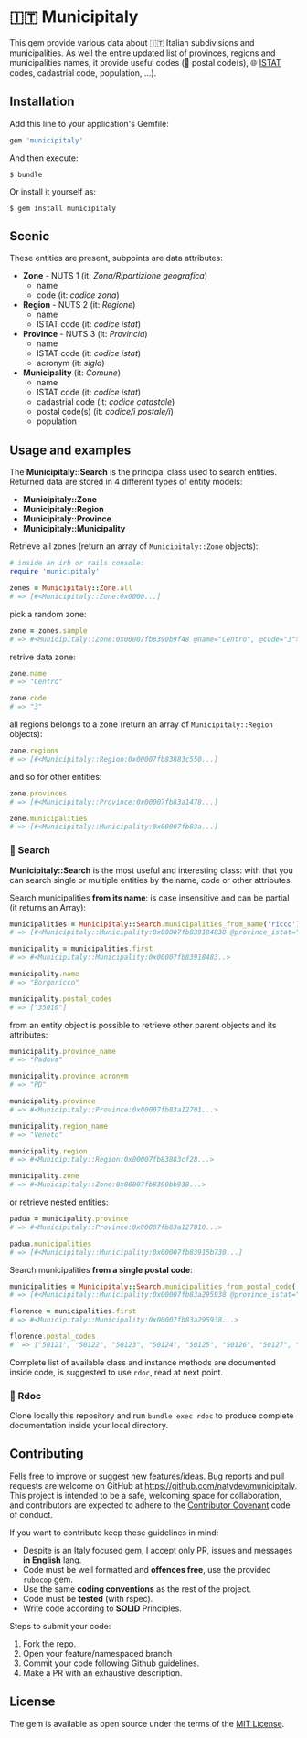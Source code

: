 
# 🇮🇹 Municipitaly

This gem provide various data about 🇮🇹 Italian subdivisions and municipalities. As well the entire updated list of provinces, regions and municipalities names, it provide useful codes (📯 postal code(s), 🌐 [ISTAT](https://www.istat.it/en/) codes, cadastrial code, population, ...).

## Installation

Add this line to your application's Gemfile:

```ruby
gem 'municipitaly'
```

And then execute:

    $ bundle

Or install it yourself as:

    $ gem install municipitaly

## Scenic

These entities are present, subpoints are data attributes:

* **Zone** - NUTS 1 (it: *Zona/Ripartizione geografica*)
    * name
    * code (it: *codice zona*)
* **Region** - NUTS 2 (it: *Regione*)
    * name
    * ISTAT code (it: *codice istat*)
* **Province** - NUTS 3 (it: *Provincia*)
    * name
    * ISTAT code (it: *codice istat*)
    * acronym (it: *sigla*)
* **Municipality** (it: *Comune*)
    * name
    * ISTAT code (it: *codice istat*)
    * cadastrial code (it: *codice catastale*)
    * postal code(s) (it: *codice/i postale/i*)
    * population


## Usage and examples


The **Municipitaly::Search** is the principal class used to search entities.  
Returned data are stored in 4 different types of entity models:

- **Municipitaly::Zone**
- **Municipitaly::Region**
- **Municipitaly::Province**
- **Municipitaly::Municipality**

Retrieve all zones (return an array of `Municipitaly::Zone` objects):

```ruby
# inside an irb or rails console:
require 'municipitaly'

zones = Municipitaly::Zone.all
# => [#<Municipitaly::Zone:0x0000...] 
```
pick a random zone:

```ruby
zone = zones.sample
# => #<Municipitaly::Zone:0x00007fb8390b9f48 @name="Centro", @code="3">
```
retrive data zone:

```ruby
zone.name
# => "Centro"

zone.code
# => "3" 
```

all regions belongs to a zone (return an array of `Municipitaly::Region` objects):

```ruby
zone.regions
# => [#<Municipitaly::Region:0x00007fb83883c550...]
```

and so for other entities:

```ruby
zone.provinces
# => [#<Municipitaly::Province:0x00007fb83a1478...]

zone.municipalities
# => [#<Municipitaly::Municipality:0x00007fb83a...]
```

### 🔎 Search

**Municipitaly::Search** is the most useful and interesting class: with that you can search single or multiple entities by the name, code or other attributes.

Search municipalities **from its name**: is case insensitive and can be partial (it returns an Array):

```ruby
municipalities = Municipitaly::Search.municipalities_from_name('ricco')
# => [#<Municipitaly::Municipality:0x00007fb839184838 @province_istat="028", @name="Borgoricco", @partial_istat="013", @cadastrial_code="B031", @postal_codes=["35010"], @population=8478>] 

municipality = municipalities.first
# => #<Municipitaly::Municipality:0x00007fb83918483..>

municipality.name
# => "Borgoricco"

municipality.postal_codes
# => ["35010"]
```

from an entity object is possible to retrieve other parent objects and its attributes:

```ruby
municipality.province_name
# => "Padova"

municipality.province_acronym
# => "PD"

municipality.province
# => #<Municipitaly::Province:0x00007fb83a12701...>

municipality.region_name
# => "Veneto"

municipality.region
# => #<Municipitaly::Region:0x00007fb83883cf28...>

municipality.zone
# => #<Municipitaly::Zone:0x00007fb8390bb938...>
```

or retrieve nested entities:

```ruby
padua = municipality.province
# => #<Municipitaly::Province:0x00007fb83a127010...>

padua.municipalities
# => [#<Municipitaly::Municipality:0x00007fb83915b730...]
```

Search municipalities **from a single postal code**:

```ruby
municipalities = Municipitaly::Search.municipalities_from_postal_code('50145')
# => [#<Municipitaly::Municipality:0x00007fb83a295938 @province_istat="048", @name="Firenze"...]

florence = municipalities.first
# => #<Municipitaly::Municipality:0x00007fb83a295938...>

florence.postal_codes
#  => ["50121", "50122", "50123", "50124", "50125", "50126", "50127", "50128", "50129", "50130", "50131", "50132", "50133", "50134", "50135", "50136", "50137", "50138", "50139", "50140", "50141", "50142", "50143", "50144", "50145"]
```

Complete list of available class and instance methods are documented inside code, is suggested to use `rdoc`, read at next point.


### 📖 Rdoc

Clone locally this repository and run
`bundle exec rdoc` to produce complete documentation inside your local directory.

## Contributing

Fells free to improve or suggest new features/ideas.
Bug reports and pull requests are welcome on GitHub at https://github.com/natydev/municipitaly. This project is intended to be a safe, welcoming space for collaboration, and contributors are expected to adhere to the [Contributor Covenant](http://contributor-covenant.org) code of conduct.

If you want to contribute keep these guidelines in mind:

* Despite is an Italy focused gem, I accept only PR, issues and messages **in English** lang.
* Code must be well formatted and **offences free**, use the provided `rubocop` gem.
* Use the same **coding conventions** as the rest of the project.
* Code must be **tested** (with rspec).
* Write code according to **SOLID** Principles.

Steps to submit your code:

1. Fork the repo.
2. Open your feature/namespaced branch
3. Commit your code following Github guidelines.
4. Make a PR with an exhaustive description.

## License

The gem is available as open source under the terms of the [MIT License](https://opensource.org/licenses/MIT).
